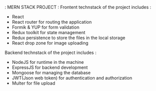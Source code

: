 : MERN STACK PROJECT :
Frontent technstack of the project includes :
 - React
 - React router for routing the application
 - Formik & YUP for form validation
 - Redux toolkit for state management 
 - Redux persistence to store the files in the local storage 
 - React drop zone for image uploading 

Backend technstack of the project includes :
 - NodeJS for runtime in the machine 
 - ExpressJS for backend development
 - Mongoose for managing the database
 - JWT(Json web token) for authentication and authorization
 - Multer for file upload